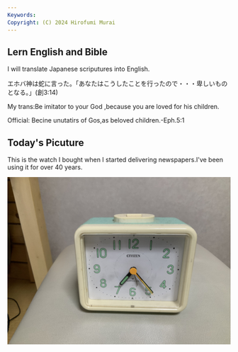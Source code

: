 ```yaml
---
Keywords:
Copyright: (C) 2024 Hirofumi Murai
---
```


## Lern English and Bible

I will translate Japanese scriputures into English.

エホバ神は蛇に言った。「あなたはこうしたことを行ったので・・・卑しいものとなる。」(創3:14)


My trans:Be imitator to your God ,because you are loved for his children. 

Official: Becine unutatirs of Gos,as beloved children.-Eph.5:1




##  Today's Picuture

This is the watch I bought when I started delivering newspapers.I've been using it for over 40 years.

![](IMG_2746.jpeg)
